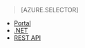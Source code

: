 > [AZURE.SELECTOR]
- [Portal](/documentation/articles/media-services-portal-check-job-progress/)
- [.NET](/documentation/articles/media-services-check-job-progress/)
- [REST API](/documentation/articles/media-services-rest-check-job-progress/)
